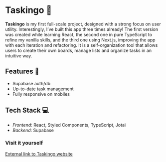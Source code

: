 # Taskingo 📌
**Taskingo** is my first full-scale project, designed with a strong focus on user utility. Interestingly, I’ve built this app three times already! The first version was created while learning React, the second one in pure TypeScript to refine my vanilla skills, and the third one using Next.js, improving the app with each iteration and refactoring. It is a self-organization tool that allows users to create their own boards, manage lists and organize tasks in an intuitive way.

## Features 🌟
- Supabase auth/db
- Up-to-date task management
- Fully responsive on mobiles

## Tech Stack 💻
- *Frontend*: React, Styled Components, TypeScript, Jotai
- *Backend*: Supabase

### Visit it yourself 
[External link to Taskingo website](https://taskingo-next.vercel.app/)
